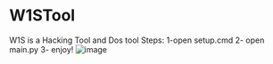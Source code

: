 # W1STool
W1S is a Hacking Tool and Dos tool
Steps:
1-open setup.cmd
2- open main.py
3- enjoy! 
![image](https://github.com/MrAnomalyss/W1STool/assets/122388906/63c9ff1f-8cc7-4d33-aebb-e459765264b4)

